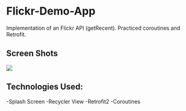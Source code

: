 # Flickr-Demo-App
Implementation of an Flickr API (getRecent). Practiced coroutines and Retrofit.

## Screen Shots
![](https://media.giphy.com/media/lqYVZwTgrorr9440Mv/giphy.gif)

## Technologies Used:

-Splash Screen
-Recycler View
-Retrofit2
-Coroutines


